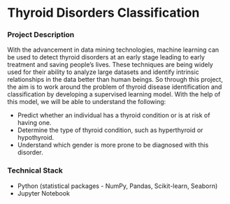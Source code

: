 # Thyroid Disorders Classification 

### Project Description

With the advancement in data mining technologies, machine learning can be used to detect thyroid disorders at an early stage leading to early treatment and saving people’s lives. These techniques are being widely used for their ability to analyze large datasets and identify intrinsic relationships in the data better than human beings. So through this project, the aim is to work around the problem of thyroid disease identification and classification by developing a supervised learning model. With the help of this model, we will be able to understand the following: 

* Predict whether an individual has a thyroid condition or is at risk of having one. 
* Determine the type of thyroid condition, such as hyperthyroid or hypothyroid.
* Understand which gender is more prone to be diagnosed with this disorder.

### Technical Stack

* Python (statistical packages - NumPy, Pandas, Scikit-learn, Seaborn)
* Jupyter Notebook


